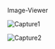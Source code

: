  Image-Viewer
 

![Capture1](https://user-images.githubusercontent.com/57573864/106278404-57c82f00-6243-11eb-9af0-832c3e843f86.PNG)


![Capture2](https://user-images.githubusercontent.com/57573864/106278421-5c8ce300-6243-11eb-9761-698d71375b02.PNG)
